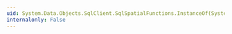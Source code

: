 ```yaml
---
uid: System.Data.Objects.SqlClient.SqlSpatialFunctions.InstanceOf(System.Data.Spatial.DbGeometry,System.String)
internalonly: False
---
```

